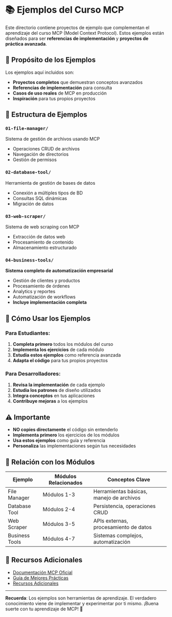 # 📚 Ejemplos del Curso MCP

Este directorio contiene proyectos de ejemplo que complementan el aprendizaje del curso MCP (Model Context Protocol). Estos ejemplos están diseñados para ser **referencias de implementación** y **proyectos de práctica avanzada**.

## 🎯 **Propósito de los Ejemplos**

Los ejemplos aquí incluidos son:
- **Proyectos completos** que demuestran conceptos avanzados
- **Referencias de implementación** para consulta
- **Casos de uso reales** de MCP en producción
- **Inspiración** para tus propios proyectos

## 📁 **Estructura de Ejemplos**

### `01-file-manager/`
Sistema de gestión de archivos usando MCP
- Operaciones CRUD de archivos
- Navegación de directorios
- Gestión de permisos

### `02-database-tool/`
Herramienta de gestión de bases de datos
- Conexión a múltiples tipos de BD
- Consultas SQL dinámicas
- Migración de datos

### `03-web-scraper/`
Sistema de web scraping con MCP
- Extracción de datos web
- Procesamiento de contenido
- Almacenamiento estructurado

### `04-business-tools/`
**Sistema completo de automatización empresarial**
- Gestión de clientes y productos
- Procesamiento de órdenes
- Analytics y reportes
- Automatización de workflows
- **Incluye implementación completa**

## 🚀 **Cómo Usar los Ejemplos**

### **Para Estudiantes:**
1. **Completa primero** todos los módulos del curso
2. **Implementa los ejercicios** de cada módulo
3. **Estudia estos ejemplos** como referencia avanzada
4. **Adapta el código** para tus propios proyectos

### **Para Desarrolladores:**
1. **Revisa la implementación** de cada ejemplo
2. **Estudia los patrones** de diseño utilizados
3. **Integra conceptos** en tus aplicaciones
4. **Contribuye mejoras** a los ejemplos

## ⚠️ **Importante**

- **NO copies directamente** el código sin entenderlo
- **Implementa primero** los ejercicios de los módulos
- **Usa estos ejemplos** como guía y referencia
- **Personaliza** las implementaciones según tus necesidades

## 🔗 **Relación con los Módulos**

| Ejemplo | Módulos Relacionados | Conceptos Clave |
|---------|---------------------|-----------------|
| File Manager | Módulos 1-3 | Herramientas básicas, manejo de archivos |
| Database Tool | Módulos 2-4 | Persistencia, operaciones CRUD |
| Web Scraper | Módulos 3-5 | APIs externas, procesamiento de datos |
| Business Tools | Módulos 4-7 | Sistemas complejos, automatización |

## 📖 **Recursos Adicionales**

- [Documentación MCP Oficial](https://modelcontextprotocol.io/)
- [Guía de Mejores Prácticas](../QUICK-GUIDE.md)
- [Recursos Adicionales](../ADDITIONAL-RESOURCES.md)

---

**Recuerda**: Los ejemplos son herramientas de aprendizaje. El verdadero conocimiento viene de implementar y experimentar por ti mismo. ¡Buena suerte con tu aprendizaje de MCP! 🚀
